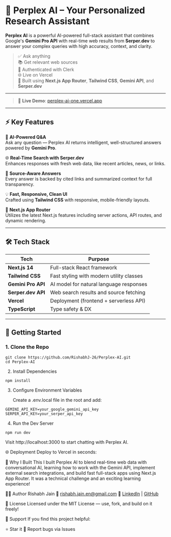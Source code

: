 # 🧠 Perplex AI – Your Personalized Research Assistant

**Perplex AI** is a powerful AI-powered full-stack assistant that combines Google's **Gemini Pro API** with real-time web results from **Serper.dev** to answer your complex queries with high accuracy, context, and clarity.

> ✅ Ask anything  
> 📚 Get relevant web sources  
> 🔐 Authenticated with Clerk  
> 🌐 Live on Vercel  
> 🚀 Built using **Next.js App Router**, **Tailwind CSS**, **Gemini API**, and **Serper.dev**
---
> 🔗 **Live Demo**: [perplex-ai-one.vercel.app](https://perplex-ai-one.vercel.app/)
---

## ⚡ Key Features

🔎 **AI-Powered Q&A**  
Ask any question — Perplex AI returns intelligent, well-structured answers powered by **Gemini Pro**.

🌐 **Real-Time Search with Serper.dev**  
Enhances responses with fresh web data, like recent articles, news, or links.

🧠 **Source-Aware Answers**  
Every answer is backed by cited links and summarized context for full transparency.

💡 **Fast, Responsive, Clean UI**  
Crafted using **Tailwind CSS** with responsive, mobile-friendly layouts.

🧪 **Next.js App Router**  
Utilizes the latest Next.js features including server actions, API routes, and dynamic rendering.

---

## 🛠 Tech Stack

| Tech           | Purpose                                |
|----------------|----------------------------------------|
| **Next.js 14** | Full-stack React framework             |
| **Tailwind CSS** | Fast styling with modern utility classes |
| **Gemini Pro API** | AI model for natural language responses |
| **Serper.dev API** | Web search results and source fetching |
| **Vercel**     | Deployment (frontend + serverless API) |
| **TypeScript** | Type safety & DX                      |

---

## 🚀 Getting Started

### 1. Clone the Repo

```
git clone https://github.com/RishabhJ-26/Perplex-AI.git
cd Perplex-AI
```

2. Install Dependencies
```
npm install
```
3. Configure Environment Variables

   Create a .env.local file in the root and add:

```
GEMINI_API_KEY=your_google_gemini_api_key
SERPER_API_KEY=your_serper_api_key
```

4. Run the Dev Server
```
npm run dev
```
Visit http://localhost:3000 to start chatting with Perplex AI.

🌐 Deployment
Deploy to Vercel in seconds:


📌 Why I Built This
I built Perplex AI to blend real-time web data with conversational AI, learning how to work with the Gemini API, implement external search integrations, and build fast full-stack apps using Next.js App Router. It was a technical challenge and an exciting learning experience!

👨‍💻 Author
Rishabh Jain
📧 rishabh.jain.en@gmail.com
🔗 [LinkedIn](https://www.linkedin.com/in/rishabh-jain-enris) | [GitHub](https://github.com/RishabhJ-26)

📃 License
Licensed under the MIT License — use, fork, and build on it freely!

🌟 Support
If you find this project helpful:

⭐ Star it
🐛 Report bugs via Issues
